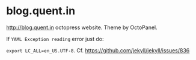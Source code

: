 blog.quent.in
==================

http://blog.quent.in octopress website. Theme by OctoPanel.

If `YAML Exception reading` error just do:

`export LC_ALL=en_US.UTF-8`. Cf. https://github.com/jekyll/jekyll/issues/836
